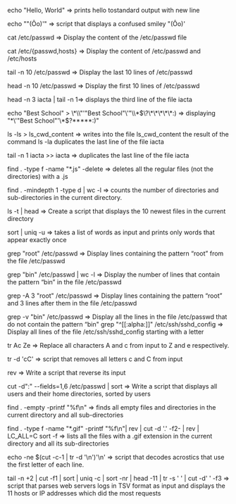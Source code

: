 echo "Hello, World" => prints hello tostandard output with new line

echo "\"(Ôo)'" => script that displays a confused smiley "(Ôo)'

cat /etc/passwd => Display the content of the /etc/passwd file

cat /etc/{passwd,hosts} => Display the content of /etc/passwd and /etc/hosts

tail -n 10 /etc/passwd => Display the last 10 lines of /etc/passwd

head -n 10 /etc/passwd => Display the first 10 lines of /etc/passwd

head -n 3 iacta | tail -n 1=> displays the third line of the file iacta

echo "Best School" > \\\*\\\\"'\"Best School\"\\'"\\\\\*\$\\\?\\\*\\\*\\\*\\\*\\\*\:\) => displaying "\*\\'"Best School"\'\\*$\?\*\*\*\*\*:)"

ls -ls > ls_cwd_content => writes into the file ls_cwd_content the result of the command ls -la
 duplicates the last line of the file iacta

tail -n 1 iacta >> iacta => duplicates the last line of the file iacta

find . -type f -name "*.js" -delete => deletes all the regular files (not the directories) with a .js

find . -mindepth 1 -type d | wc -l => counts the number of directories and sub-directories in the current directory.

ls -t | head => Create a script that displays the 10 newest files in the current directory

sort | uniq -u => takes a list of words as input and prints only words that appear exactly once

grep "root" /etc/passwd => Display lines containing the pattern “root” from the file /etc/passwd

grep "bin" /etc/passwd | wc -l => Display the number of lines that contain the pattern “bin” in the file /etc/passwd

grep -A 3 "root" /etc/passwd => Display lines containing the pattern “root” and 3 lines after them in the file /etc/passwd

 grep -v "bin" /etc/passwd => Display all the lines in the file /etc/passwd that do not contain the pattern “bin"
grep "^[[:alpha:]]" /etc/ssh/sshd_config => Display all lines of the file /etc/ssh/sshd_config starting with a letter

tr Ac Ze => Replace all characters A and c from input to Z and e respectively.

tr -d 'cC' => script that removes all letters c and C from input

rev => Write a script that reverse its input

 cut -d":" --fields=1,6 /etc/passwd | sort => Write a script that displays all users and their home directories, sorted by users

find . -empty -printf "%f\n" => finds all empty files and directories in the current directory and all sub-directories

 find . -type f -name "*.gif" -printf "%f\n"| rev | cut -d '.' -f2- | rev | LC_ALL=C sort -f => lists all the files with a .gif extension in the current directory and all its sub-directories

echo -ne $(cut -c-1 | tr -d '\n')'\n' => script that decodes acrostics that use the first letter of each line.

tail -n +2 | cut -f1 | sort | uniq -c | sort -nr | head -11 | tr -s ' ' | cut -d' ' -f3 => script that parses web servers logs in TSV format as input and displays the 11 hosts or IP addresses which did the most requests
